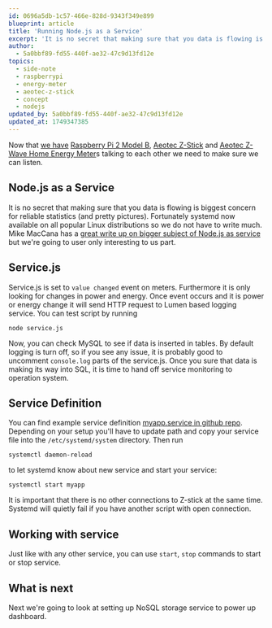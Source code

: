 ```yaml
---
id: 0696a5db-1c57-466e-828d-9343f349e899
blueprint: article
title: 'Running Node.js as a Service'
excerpt: 'It is no secret that making sure that you data is flowing is biggest concern for reliable statistics (and pretty pictures). Fortunately systemd now available on all popular Linux distributions so we do not have to write much.'
author:
  - 5a0bbf89-fd55-440f-ae32-47c9d13fd12e
topics:
  - side-note
  - raspberrypi
  - energy-meter
  - aeotec-z-stick
  - concept
  - nodejs
updated_by: 5a0bbf89-fd55-440f-ae32-47c9d13fd12e
updated_at: 1749347385
---
```

Now that [we have](/blog/2016/02/20/raspberrypi-energy-meter/) [Raspberry Pi 2 Model B](https://www.raspberrypi.org/products/raspberry-pi-2-model-b/), [Aeotec Z-Stick](http://aeotec.com/z-wave-usb-stick) and [Aeotec Z-Wave Home Energy Meter](http://aeotec.com/z-wave-home-energy-measure)s talking to each other we need to make sure we can listen.

## Node.js as a Service

It is no secret that making sure that you data is flowing is biggest concern for reliable statistics (and pretty pictures). Fortunately systemd now available on all popular Linux distributions so we do not have to write much. Mike MacCana has a [great write up on bigger subject of Node.js as service](https://certsimple.com/blog/deploy-node-on-linux#node-linux-service-systemd) but we're going to user only interesting to us part.

## Service.js

Service.js is set to `value changed` event on meters. Furthermore it is only looking for changes in power and energy. Once event occurs and it is power or energy change it will send HTTP request to Lumen based logging service. You can test script by running

    node service.js

Now, you can check MySQL to see if data is inserted in tables. By default logging is turn off, so if you see any issue, it is probably good to uncomment `console.log` parts of the service.js. Once you sure that data is making its way into SQL, it is time to hand off service monitoring to operation system.


## Service Definition

You can find example service definition [myapp.service in github repo](https://github.com/mikhailkozlov/myhome/blob/pi/myapp.service). Depending on your setup you'll have to update path and copy your service file into the `/etc/systemd/system` directory. Then run

    systemctl daemon-reload

to let systemd know about new service and start your service:

    systemctl start myapp

 It is important that there is no other connections to Z-stick at the same time. Systemd will quietly fail if you have another script with open connection.

## Working with service

Just like with any other service, you can use `start`, `stop` commands to start or stop service.


## What is next

Next we're going to look at setting up NoSQL storage service to power up dashboard.